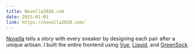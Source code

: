 ```yaml
---
title: Novella2020.com
date: 2023-01-01
link: https://novella2020.com/
---
```


[Novella](https://novella2020.com/) tells a _story_ with every sneaker by designing each pair after a unique artisan. I built the entire frontend using [Vue](https://vuejs.org/), [Liquid](https://shopify.dev/docs/api/liquid), and [GreenSock](https://greensock.com/).

<content-img-row collapse>
  <content-img src="https://d1qgpo4v0a11d.cloudfront.net/images/verses/chapter01/love-poem/tongue-words.webp"></content-img>
  <content-img src="https://d1qgpo4v0a11d.cloudfront.net/images/home/mobile-flatlay-top-1200w.webp"></content-img>
  <content-img src="https://d1qgpo4v0a11d.cloudfront.net/images/preface/outsole02-800w.webp"></content-img>
</content-img-row>
